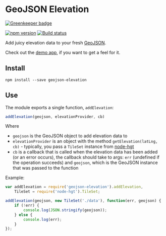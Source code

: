 GeoJSON Elevation
=================

[![Greenkeeper badge](https://badges.greenkeeper.io/perliedman/geojson-elevation.svg)](https://greenkeeper.io/)

[![npm version](https://img.shields.io/npm/v/geojson-elevation.svg)](https://www.npmjs.com/package/geojson-elevation) [![Build status](https://travis-ci.org/perliedman/geojson-elevation.svg?branch=master)](https://travis-ci.org/perliedman/geojson-elevation)

Add juicy elevation data to your fresh [GeoJSON](http://geojson.org/).

Check out the [demo app](http://www.liedman.net/elevation-service/), if you want to get a feel for it.

## Install

```
npm install --save geojson-elevation
```

## Use

The module exports a single function, `addElevation`:

```js
addElevation(geojson, elevationProvider, cb)
```

Where

* `geojson` is the GeoJSON object to add elevation data to
* `elevationProvider` is an object with the method `getElevation(latLng, cb)` - typically,
  you pass a `TileSet` instance from [node-hgt](https://github.com/perliedman/node-hgt)
* `cb` is a callback that is called when the elevation data has been added (or an error occurs),
  the callback should take to args: `err` (undefined if the operation succeeds) and `geojson`, which
  is the GeoJSON instance that was passed to the function

Example:

```js
var addElevation = require('geojson-elevation').addElevation,
    TileSet = require('node-hgt').TileSet;

addElevation(geojson, new TileSet('./data'), function(err, geojson) {
    if (!err) {
        console.log(JSON.stringify(geojson));
    } else {
        console.log(err);
    }
});
```
